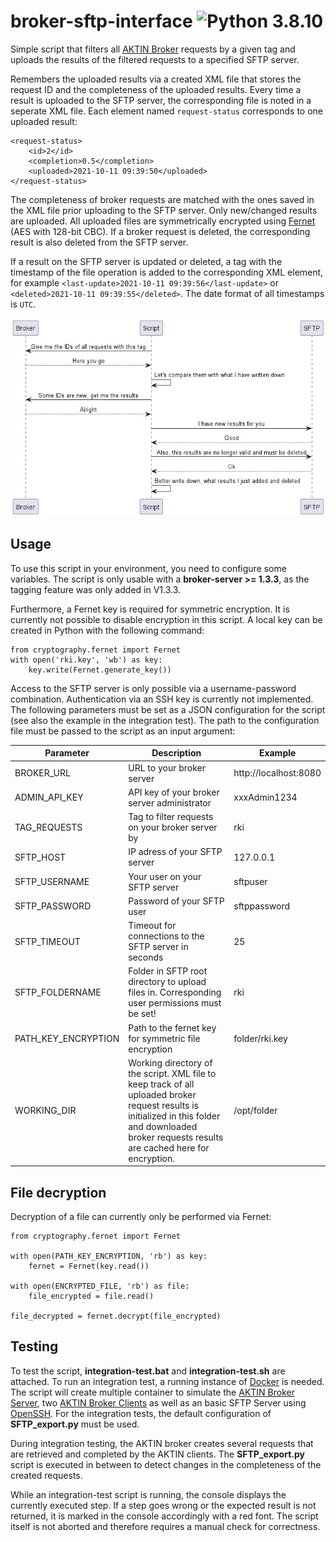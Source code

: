 # broker-sftp-interface ![Python 3.8.10](https://img.shields.io/badge/python-3.8.10-blue)

Simple script that filters all [AKTIN Broker](https://github.com/aktin/broker) requests by a given tag and uploads the results of the filtered requests to a specified SFTP server.

Remembers the uploaded results via a created XML file that stores the request ID and the completeness of the uploaded results. Every time a result is uploaded to the SFTP server, the corresponding file is noted in a seperate
XML file. Each element named `request-status` corresponds to one uploaded result:

```
<request-status>
    <id>2</id>
    <completion>0.5</completion>
    <uploaded>2021-10-11 09:39:50</uploaded>
</request-status>
```

The completeness of broker requests are matched with the ones saved in the XML file prior uploading to the SFTP server. Only new/changed results are uploaded. All uploaded files are symmetrically encrypted
using [Fernet](https://github.com/fernet/spec/blob/master/Spec.md) (AES with 128-bit CBC). If a broker request is deleted, the corresponding result is also deleted from the SFTP server.

If a result on the SFTP server is updated or deleted, a tag with the timestamp of the file operation is added to the corresponding XML element, for example `<last-update>2021-10-11 09:39:56</last-update>`
or `<deleted>2021-10-11 09:39:55</deleted>`. The date format of all timestamps is `UTC`.

![sequence diagram](./docs/sequence.png)

## Usage

To use this script in your environment, you need to configure some variables. The script is only usable with a **broker-server >= 1.3.3**, as the tagging feature was only added in V1.3.3.

Furthermore, a Fernet key is required for symmetric encryption. It is currently not possible to disable encryption in this script. A local key can be created in Python with the following command:

```
from cryptography.fernet import Fernet
with open('rki.key', 'wb') as key:
    key.write(Fernet.generate_key())
```

Access to the SFTP server is only possible via a username-password combination. Authentication via an SSH key is currently not implemented. The following parameters must be set as a JSON configuration for the script (see also
the example in the integration test). The path to the configuration file must be passed to the script as an input argument:

| Parameter           | Description                                                                                                                                                                                         | Example               |
|---------------------|-----------------------------------------------------------------------------------------------------------------------------------------------------------------------------------------------------|-----------------------|
| BROKER_URL          | URL to your broker server                                                                                                                                                                           | http://localhost:8080 |
| ADMIN_API_KEY       | API key of your broker server administrator                                                                                                                                                         | xxxAdmin1234          |
| TAG_REQUESTS        | Tag to filter requests on your broker server by                                                                                                                                                     | rki                   |
| SFTP_HOST           | IP adress of your SFTP server                                                                                                                                                                       | 127.0.0.1             |
| SFTP_USERNAME       | Your user on your SFTP server                                                                                                                                                                       | sftpuser              |
| SFTP_PASSWORD       | Password of your SFTP user                                                                                                                                                                          | sftppassword          |
| SFTP_TIMEOUT        | Timeout for connections to the SFTP server in seconds                                                                                                                                               | 25                    |
| SFTP_FOLDERNAME     | Folder in SFTP root directory to upload files in. Corresponding user permissions must be set!                                                                                                       | rki                   |
| PATH_KEY_ENCRYPTION | Path to the fernet key for symmetric file encryption                                                                                                                                                | folder/rki.key        |
| WORKING_DIR         | Working directory of the script. XML file to keep track of all uploaded broker request results is initialized in this folder and downloaded broker requests results are cached here for encryption. | /opt/folder           |

## File decryption

Decryption of a file can currently only be performed via Fernet:

```
from cryptography.fernet import Fernet

with open(PATH_KEY_ENCRYPTION, 'rb') as key:
    fernet = Fernet(key.read())

with open(ENCRYPTED_FILE, 'rb') as file:
    file_encrypted = file.read()

file_decrypted = fernet.decrypt(file_encrypted)
```

## Testing

To test the script, **integration-test.bat** and **integration-test.sh** are attached. To run an integration test, a running instance of [Docker](https://www.docker.com/) is needed. The script will create multiple container
to simulate the [AKTIN Broker Server](https://github.com/aktin/broker/tree/master/broker-server), two [AKTIN Broker Clients](https://github.com/aktin/broker/tree/master/broker-client) as well as an basic SFTP Server
using [OpenSSH](https://www.openssh.com/). For the integration tests, the default configuration of **SFTP_export.py** must be used.

During integration testing, the AKTIN broker creates several requests that are retrieved and completed by the AKTIN clients. The **SFTP_export.py** script is executed in between to detect changes in the completeness of the
created requests.

While an integration-test script is running, the console displays the currently executed step. If a step goes wrong or the expected result is not returned, it is marked in the console accordingly with a red font. The script
itself is not aborted and therefore requires a manual check for correctness.
